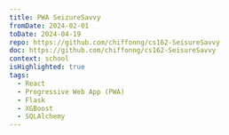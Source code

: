 ```yaml
---
title: PWA SeizureSavvy
fromDate: 2024-02-01
toDate: 2024-04-19
repo: https://github.com/chiffonng/cs162-SeisureSavvy
doc: https://github.com/chiffonng/cs162-SeisureSavvy
context: school
isHighlighted: true
tags:
  - React
  - Progressive Web App (PWA)
  - Flask
  - XGBoost
  - SQLAlchemy
---
```

